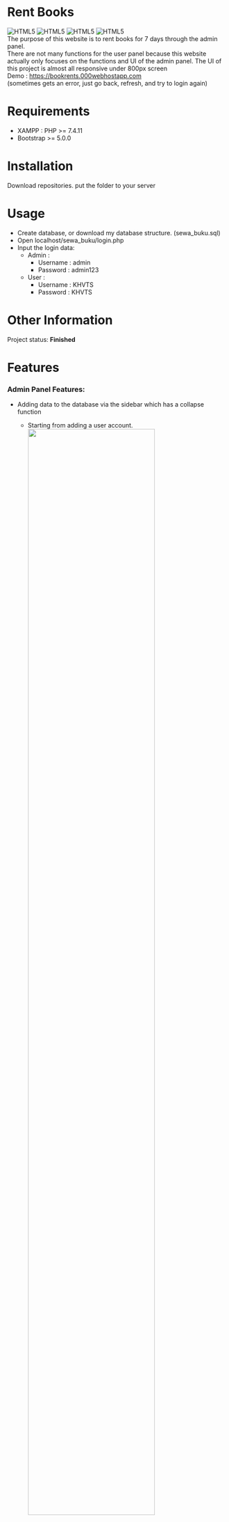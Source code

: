 # **Rent Books**
<img alt="HTML5" src="https://img.shields.io/badge/HTML5-E34F26?style=for-the-badge&logo=html5&logoColor=white"/> <img alt="HTML5" src="https://img.shields.io/badge/CSS3-1572B6?style=for-the-badge&logo=css3&logoColor=white"/> <img alt="HTML5" src="https://img.shields.io/badge/PHP-777BB4?style=for-the-badge&logo=php&logoColor=white"/> <img alt="HTML5" src="https://img.shields.io/badge/Bootstrap-563D7C?style=for-the-badge&logo=bootstrap&logoColor=white"/><br>
The purpose of this website is to rent books for 7 days through the admin panel.<br>
There are not many functions for the user panel because this website actually only focuses on the functions and UI of the admin panel. The UI of this project is almost all responsive under 800px screen<br>
Demo : https://bookrents.000webhostapp.com<br>
(sometimes gets an error, just go back, refresh, and try to login again)

# Requirements
- XAMPP : PHP >= 7.4.11
- Bootstrap >= 5.0.0
# Installation
Download repositories. put the folder to your server
# Usage
- Create database, or download my database structure. (sewa_buku.sql)
- Open localhost/sewa_buku/login.php
- Input the login data:
  - Admin :
    - Username : admin
    - Password : admin123
  - User :
    - Username : KHVTS
    - Password : KHVTS
# Other Information
Project status: **Finished**<br>
# Features
### **Admin Panel Features:**
- Adding data to the database via the sidebar which has a collapse function

  - Starting from adding a user account.<br>
  <img src="https://user-images.githubusercontent.com/73767596/126889355-52b4e1c4-fb3a-4d84-8ffb-50e98ed10800.png" width="80%"><br>
    - This username textbox will later become the password as well. so after the user is registered by the admin, the user is advised to change the password.
    - The full name textbox is filled as usual with a maximum of 100 characters
    - Gender selection here uses the select2 feature which can search for data on a large scale as well as select the data.
    - Date selection, Job, Address filled as usual.
    - File selection and other inputs are mandatory, otherwise the account cannot be created<br>

  - Added Genre, Publisher, and Author data `<similar input method>`<br>
  <img src="https://user-images.githubusercontent.com/73767596/126889411-c08f3008-6d4b-41a2-9427-136130114190.png" width="80%"><br>
    - The three data will be called later when selecting data using select2, the unique ID created by the admin will appear later<br>

  - Adding book data<br>
  <img src="https://user-images.githubusercontent.com/73767596/126889498-013ef751-ccd6-4272-a67e-cf7a6a191d27.png" width="80%"><br>
    - Textbox ID has 8 characters input limit
    - Selection year input using javascript
    - Selection Genre, Publisher, and Author use select2 where the value is the ID of each data, but for the display, what appears is the name of the data<br>

- View data that has been added to browse_data.php
  - By using datatable, admins can easily sort and search for the desired data
  - Using tab pane to switch between kinds of data
  
### **User Panel Features**:
- See what books the user rents using datatables<br>
<img src="https://user-images.githubusercontent.com/73767596/126889192-318702a6-fa85-4d3f-abae-74829109e7c5.png" width="65%"><br><br>
- View all the books that are on the admin.<br>
<img src="https://user-images.githubusercontent.com/73767596/126889244-0ea71c50-0a91-4758-8aa6-a82f59cd2b83.png" width="65%"><br><br>
- Updating user data, can change data without changing photos by clicking the user icon on top right.<br>
<img src="https://user-images.githubusercontent.com/73767596/126889091-ee0b37f0-e5a9-444b-afe5-be47b9fed84c.png" width="65%"><br><br>
